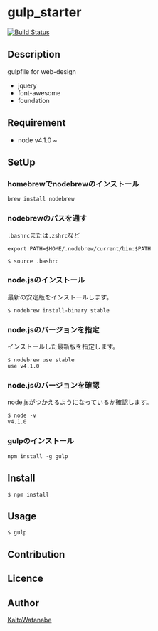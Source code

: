 # gulp_starter

[![Build Status](https://travis-ci.org/KaitoWatanabe/gulp_starter.svg?branch=develop)](https://travis-ci.org/KaitoWatanabe/gulp_starter)

## Description
gulpfile for web-design

* jquery
* font-awesome
* foundation

## Requirement
* node v4.1.0 ~


## SetUp
### homebrewでnodebrewのインストール

```
brew install nodebrew
```

### nodebrewのパスを通す

`.bashrc`または`.zshrc`など

```
export PATH=$HOME/.nodebrew/current/bin:$PATH
```

```
$ source .bashrc
```

### node.jsのインストール

最新の安定版をインストールします。

```
$ nodebrew install-binary stable
```

### node.jsのバージョンを指定

インストールした最新版を指定します。

```
$ nodebrew use stable
use v4.1.0
```
### node.jsのバージョンを確認

node.jsがつかえるようになっているか確認します。

```
$ node -v
v4.1.0
```

### gulpのインストール

```
npm install -g gulp
```

## Install

```
$ npm install
```

## Usage

```
$ gulp
```

## Contribution

## Licence



## Author

[KaitoWatanabe](https://github.com/KaitoWatanabe)
